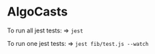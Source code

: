 # AlgoCasts

To run all  jest tests:
=> `jest`

To run one  jest tests:
=> `jest fib/test.js --watch`

